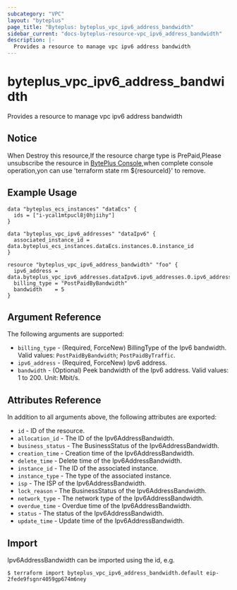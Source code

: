 ```yaml
---
subcategory: "VPC"
layout: "byteplus"
page_title: "Byteplus: byteplus_vpc_ipv6_address_bandwidth"
sidebar_current: "docs-byteplus-resource-vpc_ipv6_address_bandwidth"
description: |-
  Provides a resource to manage vpc ipv6 address bandwidth
---
```

# byteplus_vpc_ipv6_address_bandwidth
Provides a resource to manage vpc ipv6 address bandwidth
## Notice
When Destroy this resource,If the resource charge type is PrePaid,Please unsubscribe the resource 
in  [BytePlus Console](https://console.byteplus.com/home),when complete console operation,yon can
use 'terraform state rm ${resourceId}' to remove.
## Example Usage
```hcl
data "byteplus_ecs_instances" "dataEcs" {
  ids = ["i-ycal1mtpucl8j0hjiihy"]
}

data "byteplus_vpc_ipv6_addresses" "dataIpv6" {
  associated_instance_id = data.byteplus_ecs_instances.dataEcs.instances.0.instance_id
}

resource "byteplus_vpc_ipv6_address_bandwidth" "foo" {
  ipv6_address = data.byteplus_vpc_ipv6_addresses.dataIpv6.ipv6_addresses.0.ipv6_address
  billing_type = "PostPaidByBandwidth"
  bandwidth    = 5
}
```
## Argument Reference
The following arguments are supported:
* `billing_type` - (Required, ForceNew) BillingType of the Ipv6 bandwidth. Valid values: `PostPaidByBandwidth`; `PostPaidByTraffic`.
* `ipv6_address` - (Required, ForceNew) Ipv6 address.
* `bandwidth` - (Optional) Peek bandwidth of the Ipv6 address. Valid values: 1 to 200. Unit: Mbit/s.

## Attributes Reference
In addition to all arguments above, the following attributes are exported:
* `id` - ID of the resource.
* `allocation_id` - The ID of the Ipv6AddressBandwidth.
* `business_status` - The BusinessStatus of the Ipv6AddressBandwidth.
* `creation_time` - Creation time of the Ipv6AddressBandwidth.
* `delete_time` - Delete time of the Ipv6AddressBandwidth.
* `instance_id` - The ID of the associated instance.
* `instance_type` - The type of the associated instance.
* `isp` - The ISP of the Ipv6AddressBandwidth.
* `lock_reason` - The BusinessStatus of the Ipv6AddressBandwidth.
* `network_type` - The network type of the Ipv6AddressBandwidth.
* `overdue_time` - Overdue time of the Ipv6AddressBandwidth.
* `status` - The status of the Ipv6AddressBandwidth.
* `update_time` - Update time of the Ipv6AddressBandwidth.


## Import
Ipv6AddressBandwidth can be imported using the id, e.g.
```
$ terraform import byteplus_vpc_ipv6_address_bandwidth.default eip-2fede9fsgnr4059gp674m6ney
```

